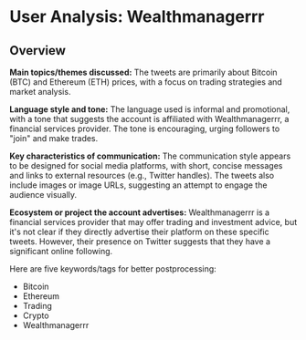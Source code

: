 # User Analysis: Wealthmanagerrr

## Overview

**Main topics/themes discussed:**
The tweets are primarily about Bitcoin (BTC) and Ethereum (ETH) prices, with a focus on trading strategies and market analysis.

**Language style and tone:**
The language used is informal and promotional, with a tone that suggests the account is affiliated with Wealthmanagerrr, a financial services provider. The tone is encouraging, urging followers to "join" and make trades.

**Key characteristics of communication:**
The communication style appears to be designed for social media platforms, with short, concise messages and links to external resources (e.g., Twitter handles). The tweets also include images or image URLs, suggesting an attempt to engage the audience visually.

**Ecosystem or project the account advertises:**
Wealthmanagerrr is a financial services provider that may offer trading and investment advice, but it's not clear if they directly advertise their platform on these specific tweets. However, their presence on Twitter suggests that they have a significant online following.

Here are five keywords/tags for better postprocessing:

* Bitcoin
* Ethereum
* Trading
* Crypto
* Wealthmanagerrr
